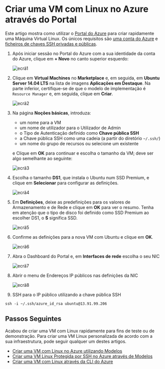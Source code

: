 <properties
    pageTitle="Criar uma VM com Linux através do Portal do Azure | Microsoft Azure"
    description="Crie uma VM com Linux através do Portal do Azure."
    services="virtual-machines-linux"
    documentationCenter=""
    authors="vlivech"
    manager="timlt"
    editor=""
    tags="azure-resource-manager"
/>

<tags
    ms.service="virtual-machines-linux"
    ms.workload="infrastructure-services"
    ms.tgt_pltfrm="vm-linux"
    ms.devlang="na"
    ms.topic="hero-article"
    ms.date="08/18/2016"
    ms.author="v-livech"
/>

# Criar uma VM com Linux no Azure através do Portal


Este artigo mostra como utilizar o [Portal do Azure](https://portal.azure.com/) para criar rapidamente uma Máquina Virtual Linux. Os únicos requisitos são [uma conta do Azure](https://azure.microsoft.com/pricing/free-trial/) e [ficheiros de chaves SSH privadas e públicas](virtual-machines-linux-mac-create-ssh-keys.md).


1. Após iniciar sessão no Portal do Azure com a sua identidade da conta do Azure, clique em **+ Novo** no canto superior esquerdo:

    ![ecrã1](../media/virtual-machines-linux-quick-create-portal/screen1.png)

2. Clique em **Virtual Machines** no **Marketplace** e, em seguida, em **Ubuntu Server 14.04 LTS** na lista de imagens **Aplicações em Destaque**.  Na parte inferior, certifique-se de que o modelo de implementação é `Resource Manager` e, em seguida, clique em **Criar**.

    ![ecrã2](../media/virtual-machines-linux-quick-create-portal/screen2.png)

3. Na página **Noções básicas**, introduza:
    - um nome para a VM
    - um nome de utilizador para o Utilizador de Admin
    - o Tipo de Autenticação definido como **Chave pública SSH**
    - a Chave pública SSH como uma cadeia (a partir do diretório `~/.ssh/`)
    - um nome do grupo de recursos ou selecione um existente

    e Clique em **OK** para continuar e escolha o tamanho da VM; deve ser algo semelhante ao seguinte:

    ![ecrã3](../media/virtual-machines-linux-quick-create-portal/screen3.png)

4. Escolha o tamanho **DS1**, que instala o Ubuntu num SSD Premium, e clique em **Selecionar** para configurar as definições.

    ![ecrã4](../media/virtual-machines-linux-quick-create-portal/screen4.png)

5. Em **Definições**, deixe as predefinições para os valores de Armazenamento e de Rede e clique em **OK** para ver o resumo.  Tenha em atenção que o tipo de disco foi definido como SSD Premium ao escolher DS1, o **S** significa SSD.

    ![ecrã5](../media/virtual-machines-linux-quick-create-portal/screen5.png)

6. Confirme as definições para a nova VM com Ubuntu e clique em **OK**.

    ![ecrã6](../media/virtual-machines-linux-quick-create-portal/screen6.png)

7. Abra o Dashboard do Portal e, em **Interfaces de rede** escolha o seu NIC

    ![ecrã7](../media/virtual-machines-linux-quick-create-portal/screen7.png)

8. Abrir o menu de Endereços IP públicos nas definições da NIC

    ![ecrã8](../media/virtual-machines-linux-quick-create-portal/screen8.png)

9. SSH para o IP público utilizando a chave pública SSH

```
ssh -i ~/.ssh/azure_id_rsa ubuntu@13.91.99.206
```

## Passos Seguintes

Acabou de criar uma VM com Linux rapidamente para fins de teste ou de demonstração. Para criar uma VM Linux personalizada de acordo com a sua infraestrutura, pode seguir qualquer um destes artigos.

- [Criar uma VM com Linux no Azure utilizando Modelos](virtual-machines-linux-cli-deploy-templates.md)
- [Criar uma VM Linux Protegida por SSH no Azure através de Modelos](virtual-machines-linux-create-ssh-secured-vm-from-template.md)
- [Criar uma VM com Linux através da CLI do Azure](virtual-machines-linux-create-cli-complete.md)



<!--HONumber=sep16_HO1-->


